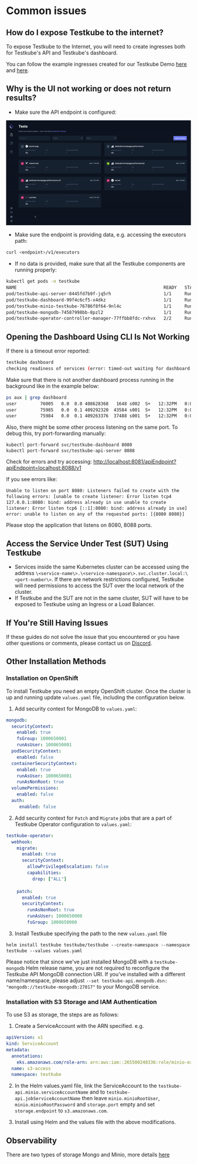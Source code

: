 # Common issues

## **How do I expose Testkube to the internet?**

To expose Testkube to the Internet, you will need to create ingresses both for Testkube's API and Testkube's dashboard. 

You can follow the example ingresses created for our Testkube Demo [here](https://github.com/kubeshop/helm-charts/blob/260fcdf810aa4ed0760a3d953170989c82f62a6e/charts/testkube/values-demo.yaml#L124) and [here](https://github.com/kubeshop/helm-charts/blob/260fcdf810aa4ed0760a3d953170989c82f62a6e/charts/testkube/values-demo.yaml#L238).

## **Why is the UI not working or does not return results?**

- Make sure the API endpoint is configured:

![img.gif](../img/check-dashboard-api-endpoint.gif)

- Make sure the endpoint is providing data, e.g. accessing the executors path:

```sh
curl <endpoint>/v1/executors 
```

- If no data is provided, make sure that all the Testkube components are running properly:

```sh
kubectl get pods -n testkube
NAME                                                        READY   STATUS    RESTARTS   AGE
pod/testkube-api-server-8445fd7b9f-jq5rh                    1/1     Running   0          10d
pod/testkube-dashboard-99f4c6cf5-x4dkz                      1/1     Running   0          12d
pod/testkube-minio-testkube-76786f8f64-9nl4c                1/1     Running   1          24d
pod/testkube-mongodb-74587998bb-8pzl2                       1/1     Running   0          12d
pod/testkube-operator-controller-manager-77ffbb8fdc-rxhvx   2/2     Running   0          5d23h
```

## **Opening the Dashboard Using CLI Is Not Working**

If there is a timeout error reported:

```sh
testkube dashboard
checking readiness of services (error: timed-out waiting for dashboard and api)
```

Make sure that there is not another dashboard process running in the background like in the example below:

```sh
ps aux | grep dashboard
user         76005   0.0  0.0 408628368   1648 s002  S+   12:32PM   0:00.00 grep dashboard
user         75985   0.0  0.1 409292320  43584 s001  S+   12:32PM   0:00.12 kubectl port-forward --namespace testkube deployment/testkube-dashboard 8080:8080
user         75984   0.0  0.1 409263376  37488 s001  S+   12:32PM   0:00.22 testkube dashboard
```

Also, there might be some other process listening on the same port. To debug this, try port-forwarding manually:

```
kubectl port-forward svc/testkube-dashboard 8080
kubectl port-forward svc/testkube-api-server 8088
```

Check for errors and try accessing:
[http://localhost:8081/apiEndpoint?apiEndpoint=localhost:8088/v1](http://localhost:8081/apiEndpoint?apiEndpoint=localhost:8088/v1)

If you see errors like:
```
Unable to listen on port 8080: Listeners failed to create with the following errors: [unable to create listener: Error listen tcp4 127.0.0.1:8080: bind: address already in use unable to create listener: Error listen tcp6 [::1]:8080: bind: address already in use]
error: unable to listen on any of the requested ports: [{8080 8080}]
```

Please stop the application that listens on 8080, 8088 ports.

## Access the Service Under Test (SUT) Using Testkube

- Services inside the same Kubernetes cluster can be accessed using the address `\<service-name\>.\<service-namespace\>.svc.cluster.local:\<port-number\>`. If there are network restrictions configured, Testkube will need permissions to access the SUT over the local network of the cluster.
- If Testkube and the SUT are not in the same cluster, SUT will have to be exposed to Testkube using an Ingress or a Load Balancer.

## If You're Still Having Issues

If these guides do not solve the issue that you encountered or you have other questions or comments, please contact us on [Discord](https://discord.com/invite/6zupCZFQbe).

## Other Installation Methods
### Installation on OpenShift

To install Testkube you need an empty OpenShift cluster. Once the cluster is up and running update `values.yaml` file, including the configuration below.

1. Add security context for MongoDB to `values.yaml`:

```yaml
mongodb: 
  securityContext:
    enabled: true
    fsGroup: 1000650001
    runAsUser: 1000650001
  podSecurityContext:
    enabled: false
  containerSecurityContext:
    enabled: true
    runAsUser: 1000650001
    runAsNonRoot: true
  volumePermissions:
    enabled: false
  auth: 
     enabled: false
```

2. Add security context for `Patch` and `Migrate` jobs that are a part of Testkube Operator configuration to `values.yaml`: 

```yaml
testkube-operator:
  webhook:
    migrate:
      enabled: true
      securityContext:
        allowPrivilegeEscalation: false
        capabilities:
          drop: ["ALL"]
    
    patch:
      enabled: true
      securityContext:
        runAsNonRoot: true
        runAsUser: 1000650000
        fsGroup: 1000650000

```

3. Install Testkube specifying the path to the new `values.yaml` file

```
helm install testkube testkube/testkube --create-namespace --namespace testkube --values values.yaml
```

Please notice that since we've just installed MongoDB with a `testkube-mongodb` Helm release name, you are not required to reconfigure the Testkube API MongoDB connection URI. If you've installed with a different name/namespace, please adjust `--set testkube-api.mongodb.dsn: "mongodb://testkube-mongodb:27017"` to your MongoDB service.

### Installation with S3 Storage and IAM Authentication

To use S3 as storage, the steps are as follows:

1. Create a ServiceAccount with the ARN specified.
e.g.

```yaml
apiVersion: v1
kind: ServiceAccount
metadata:
  annotations:
    eks.amazonaws.com/role-arn: arn:aws:iam::265500248336:role/minio-example
  name: s3-access
  namespace: testkube
```

2. In the Helm values.yaml file, link the ServiceAccount to the `testkube-api.minio.serviceAccountName` and to `testkube-api.jobServiceAccountName` then leave `minio.minioRootUser`, `minio.minioRootPassword` and `storage.port` empty and set `storage.endpoint` to `s3.amazonaws.com`.

3. Install using Helm and the values file with the above modifications.

## Observability

There are two types of storage Mongo and Minio, more details [here](../observability/logging.md)
